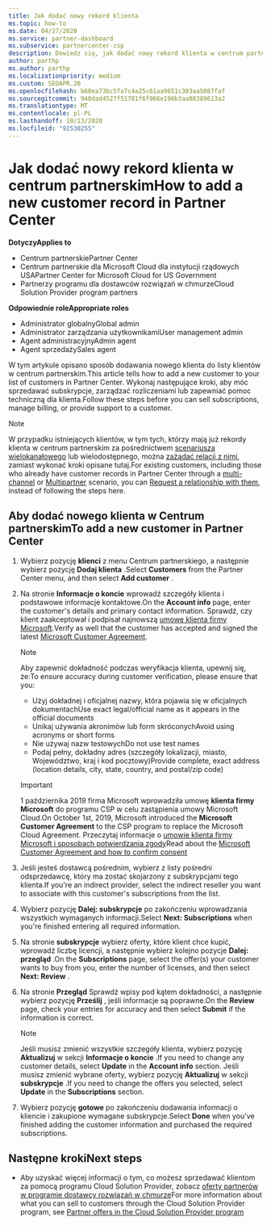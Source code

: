 ```yaml
---
title: Jak dodać nowy rekord klienta
ms.topic: how-to
ms.date: 04/27/2020
ms.service: partner-dashboard
ms.subservice: partnercenter-csp
description: Dowiedz się, jak dodać nowy rekord klienta w centrum partnerskim. Następnie możesz sprzedawać subskrypcje klientów, zarządzać rozliczeniami lub oferować pomoc techniczną.
author: parthp
ms.author: parthp
ms.localizationpriority: medium
ms.custom: SEOAPR.20
ms.openlocfilehash: b60ea73bc5fa7c4a25c61aa9651c303aa5087faf
ms.sourcegitcommit: 940dad4527f51781f6f966e196b3aa08389613a2
ms.translationtype: MT
ms.contentlocale: pl-PL
ms.lasthandoff: 10/13/2020
ms.locfileid: "92530255"
---
```

# <a name="how-to-add-a-new-customer-record-in-partner-center"></a><span data-ttu-id="3fbfb-104">Jak dodać nowy rekord klienta w centrum partnerskim</span><span class="sxs-lookup"><span data-stu-id="3fbfb-104">How to add a new customer record in Partner Center</span></span>

<span data-ttu-id="3fbfb-105">**Dotyczy**</span><span class="sxs-lookup"><span data-stu-id="3fbfb-105">**Applies to**</span></span>

- <span data-ttu-id="3fbfb-106">Centrum partnerskie</span><span class="sxs-lookup"><span data-stu-id="3fbfb-106">Partner Center</span></span>
- <span data-ttu-id="3fbfb-107">Centrum partnerskie dla Microsoft Cloud dla instytucji rządowych USA</span><span class="sxs-lookup"><span data-stu-id="3fbfb-107">Partner Center for Microsoft Cloud for US Government</span></span>
- <span data-ttu-id="3fbfb-108">Partnerzy programu dla dostawców rozwiązań w chmurze</span><span class="sxs-lookup"><span data-stu-id="3fbfb-108">Cloud Solution Provider program partners</span></span>

<span data-ttu-id="3fbfb-109">**Odpowiednie role**</span><span class="sxs-lookup"><span data-stu-id="3fbfb-109">**Appropriate roles**</span></span>

- <span data-ttu-id="3fbfb-110">Administrator globalny</span><span class="sxs-lookup"><span data-stu-id="3fbfb-110">Global admin</span></span>
- <span data-ttu-id="3fbfb-111">Administrator zarządzania użytkownikami</span><span class="sxs-lookup"><span data-stu-id="3fbfb-111">User management admin</span></span>
- <span data-ttu-id="3fbfb-112">Agent administracyjny</span><span class="sxs-lookup"><span data-stu-id="3fbfb-112">Admin agent</span></span>
- <span data-ttu-id="3fbfb-113">Agent sprzedaży</span><span class="sxs-lookup"><span data-stu-id="3fbfb-113">Sales agent</span></span>

<span data-ttu-id="3fbfb-114">W tym artykule opisano sposób dodawania nowego klienta do listy klientów w centrum partnerskim.</span><span class="sxs-lookup"><span data-stu-id="3fbfb-114">This article tells how to add a new customer to your list of customers in Partner Center.</span></span> <span data-ttu-id="3fbfb-115">Wykonaj następujące kroki, aby móc sprzedawać subskrypcje, zarządzać rozliczeniami lub zapewniać pomoc techniczną dla klienta.</span><span class="sxs-lookup"><span data-stu-id="3fbfb-115">Follow these steps before you can sell subscriptions, manage billing, or provide support to a customer.</span></span>

>[!NOTE]
><span data-ttu-id="3fbfb-116">W przypadku istniejących klientów, w tym tych, którzy mają już rekordy klienta w centrum partnerskim za pośrednictwem [scenariusza](multipartner.md) [wielokanałowego](multichannel.md) lub wielodostępnego, można [zażądać relacji z nimi](request-a-relationship-with-a-customer.md), zamiast wykonać kroki opisane tutaj.</span><span class="sxs-lookup"><span data-stu-id="3fbfb-116">For existing customers, including those who already have customer records in Partner Center through a [multi-channel](multichannel.md) or [Multipartner](multipartner.md) scenario, you can [Request a relationship with them](request-a-relationship-with-a-customer.md), instead of following the steps here.</span></span>

## <a name="to-add-a-new-customer-in-partner-center"></a><span data-ttu-id="3fbfb-117">Aby dodać nowego klienta w Centrum partnerskim</span><span class="sxs-lookup"><span data-stu-id="3fbfb-117">To add a new customer in Partner Center</span></span>

1. <span data-ttu-id="3fbfb-118">Wybierz pozycję **klienci** z menu Centrum partnerskiego, a następnie wybierz pozycję **Dodaj klienta** .</span><span class="sxs-lookup"><span data-stu-id="3fbfb-118">Select **Customers** from the Partner Center menu, and then select **Add customer** .</span></span>

2. <span data-ttu-id="3fbfb-119">Na stronie **Informacje o koncie** wprowadź szczegóły klienta i podstawowe informacje kontaktowe.</span><span class="sxs-lookup"><span data-stu-id="3fbfb-119">On the **Account info** page, enter the customer's details and primary contact information.</span></span> <span data-ttu-id="3fbfb-120">Sprawdź, czy klient zaakceptował i podpisał najnowszą [umowę klienta firmy Microsoft](agreements.md).</span><span class="sxs-lookup"><span data-stu-id="3fbfb-120">Verify as well that the customer has accepted and signed the latest [Microsoft Customer Agreement](agreements.md).</span></span>

   >[!NOTE]
   >
   ><span data-ttu-id="3fbfb-121">Aby zapewnić dokładność podczas weryfikacja klienta, upewnij się, że:</span><span class="sxs-lookup"><span data-stu-id="3fbfb-121">To ensure accuracy during customer verification, please ensure that you:</span></span>
   >
   >- <span data-ttu-id="3fbfb-122">Użyj dokładnej i oficjalnej nazwy, która pojawia się w oficjalnych dokumentach</span><span class="sxs-lookup"><span data-stu-id="3fbfb-122">Use exact legal/official name as it appears in the official documents</span></span>
   >- <span data-ttu-id="3fbfb-123">Unikaj używania akronimów lub form skróconych</span><span class="sxs-lookup"><span data-stu-id="3fbfb-123">Avoid using acronyms or short forms</span></span>
   >- <span data-ttu-id="3fbfb-124">Nie używaj nazw testowych</span><span class="sxs-lookup"><span data-stu-id="3fbfb-124">Do not use test names</span></span>
   >- <span data-ttu-id="3fbfb-125">Podaj pełny, dokładny adres (szczegóły lokalizacji, miasto, Województwo, kraj i kod pocztowy)</span><span class="sxs-lookup"><span data-stu-id="3fbfb-125">Provide complete, exact address (location details, city, state, country, and postal/zip code)</span></span>

   >[!IMPORTANT]
   > <span data-ttu-id="3fbfb-126">1 października 2019 firma Microsoft wprowadziła umowę **klienta firmy Microsoft** do programu CSP w celu zastąpienia umowy Microsoft Cloud.</span><span class="sxs-lookup"><span data-stu-id="3fbfb-126">On October 1st, 2019, Microsoft introduced the **Microsoft Customer Agreement** to the CSP program to replace the Microsoft Cloud Agreement.</span></span> <span data-ttu-id="3fbfb-127">Przeczytaj informacje o [umowie klienta firmy Microsoft i sposobach potwierdzania zgody](confirm-customer-agreement.md)</span><span class="sxs-lookup"><span data-stu-id="3fbfb-127">Read about the [Microsoft Customer Agreement and how to confirm consent](confirm-customer-agreement.md)</span></span>
  
3. <span data-ttu-id="3fbfb-128">Jeśli jesteś dostawcą pośrednim, wybierz z listy pośredni odsprzedawcę, który ma zostać skojarzony z subskrypcjami tego klienta.</span><span class="sxs-lookup"><span data-stu-id="3fbfb-128">If you're an indirect provider, select the indirect reseller you want to associate with this customer's subscriptions from the list.</span></span>

4. <span data-ttu-id="3fbfb-129">Wybierz pozycję **Dalej: subskrypcje** po zakończeniu wprowadzania wszystkich wymaganych informacji.</span><span class="sxs-lookup"><span data-stu-id="3fbfb-129">Select **Next: Subscriptions** when you're finished entering all required information.</span></span>

5. <span data-ttu-id="3fbfb-130">Na stronie **subskrypcje** wybierz oferty, które klient chce kupić, wprowadź liczbę licencji, a następnie wybierz kolejno pozycje **Dalej: przegląd** .</span><span class="sxs-lookup"><span data-stu-id="3fbfb-130">On the **Subscriptions** page, select the offer(s) your customer wants to buy from you, enter the number of licenses, and then select **Next: Review** .</span></span>

6. <span data-ttu-id="3fbfb-131">Na stronie **Przegląd** Sprawdź wpisy pod kątem dokładności, a następnie wybierz pozycję **Prześlij** , jeśli informacje są poprawne.</span><span class="sxs-lookup"><span data-stu-id="3fbfb-131">On the **Review** page, check your entries for accuracy and then select **Submit** if the information is correct.</span></span>

   >[!NOTE]
   ><span data-ttu-id="3fbfb-132">Jeśli musisz zmienić wszystkie szczegóły klienta, wybierz pozycję **Aktualizuj** w sekcji **Informacje o koncie** .</span><span class="sxs-lookup"><span data-stu-id="3fbfb-132">If you need to change any customer details, select **Update** in the **Account info** section.</span></span> <span data-ttu-id="3fbfb-133">Jeśli musisz zmienić wybrane oferty, wybierz pozycję **Aktualizuj** w sekcji **subskrypcje** .</span><span class="sxs-lookup"><span data-stu-id="3fbfb-133">If you need to change the offers you selected, select **Update** in the **Subscriptions** section.</span></span>

7. <span data-ttu-id="3fbfb-134">Wybierz pozycję **gotowe** po zakończeniu dodawania informacji o kliencie i zakupione wymagane subskrypcje.</span><span class="sxs-lookup"><span data-stu-id="3fbfb-134">Select **Done** when you've finished adding the customer information and purchased the required subscriptions.</span></span>

## <a name="next-steps"></a><span data-ttu-id="3fbfb-135">Następne kroki</span><span class="sxs-lookup"><span data-stu-id="3fbfb-135">Next steps</span></span>

- <span data-ttu-id="3fbfb-136">Aby uzyskać więcej informacji o tym, co możesz sprzedawać klientom za pomocą programu Cloud Solution Provider, zobacz [oferty partnerów w programie dostawcy rozwiązań w chmurze](csp-offers.md)</span><span class="sxs-lookup"><span data-stu-id="3fbfb-136">For more information about what you can sell to customers through the Cloud Solution Provider program, see [Partner offers in the Cloud Solution Provider program](csp-offers.md)</span></span>


